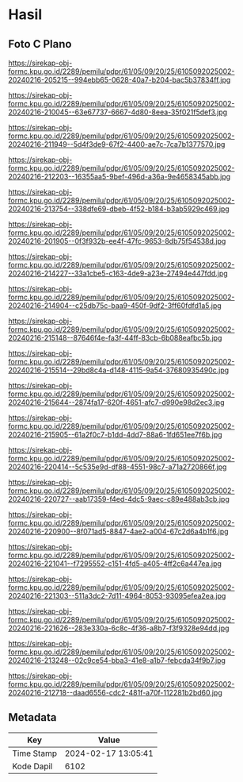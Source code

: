 # Hasil

## Foto C Plano

https://sirekap-obj-formc.kpu.go.id/2289/pemilu/pdpr/61/05/09/20/25/6105092025002-20240216-205215--994ebb65-0628-40a7-b204-bac5b37834ff.jpg

https://sirekap-obj-formc.kpu.go.id/2289/pemilu/pdpr/61/05/09/20/25/6105092025002-20240216-210045--63e67737-6667-4d80-8eea-35f021f5def3.jpg

https://sirekap-obj-formc.kpu.go.id/2289/pemilu/pdpr/61/05/09/20/25/6105092025002-20240216-211949--5d4f3de9-67f2-4400-ae7c-7ca7b1377570.jpg

https://sirekap-obj-formc.kpu.go.id/2289/pemilu/pdpr/61/05/09/20/25/6105092025002-20240216-212203--16355aa5-9bef-496d-a36a-9e4658345abb.jpg

https://sirekap-obj-formc.kpu.go.id/2289/pemilu/pdpr/61/05/09/20/25/6105092025002-20240216-213754--338dfe69-dbeb-4f52-b184-b3ab5929c469.jpg

https://sirekap-obj-formc.kpu.go.id/2289/pemilu/pdpr/61/05/09/20/25/6105092025002-20240216-201905--0f3f932b-ee4f-47fc-9653-8db75f54538d.jpg

https://sirekap-obj-formc.kpu.go.id/2289/pemilu/pdpr/61/05/09/20/25/6105092025002-20240216-214227--33a1cbe5-c163-4de9-a23e-27494e447fdd.jpg

https://sirekap-obj-formc.kpu.go.id/2289/pemilu/pdpr/61/05/09/20/25/6105092025002-20240216-214904--c25db75c-baa9-450f-9df2-3ff60fdfd1a5.jpg

https://sirekap-obj-formc.kpu.go.id/2289/pemilu/pdpr/61/05/09/20/25/6105092025002-20240216-215148--87646f4e-fa3f-44ff-83cb-6b088eafbc5b.jpg

https://sirekap-obj-formc.kpu.go.id/2289/pemilu/pdpr/61/05/09/20/25/6105092025002-20240216-215514--29bd8c4a-d148-4115-9a54-37680935490c.jpg

https://sirekap-obj-formc.kpu.go.id/2289/pemilu/pdpr/61/05/09/20/25/6105092025002-20240216-215644--2874fa17-620f-4651-afc7-d990e98d2ec3.jpg

https://sirekap-obj-formc.kpu.go.id/2289/pemilu/pdpr/61/05/09/20/25/6105092025002-20240216-215905--61a2f0c7-b1dd-4dd7-88a6-1fd651ee7f6b.jpg

https://sirekap-obj-formc.kpu.go.id/2289/pemilu/pdpr/61/05/09/20/25/6105092025002-20240216-220414--5c535e9d-df88-4551-98c7-a71a2720866f.jpg

https://sirekap-obj-formc.kpu.go.id/2289/pemilu/pdpr/61/05/09/20/25/6105092025002-20240216-220727--aab17359-f4ed-4dc5-9aec-c89e488ab3cb.jpg

https://sirekap-obj-formc.kpu.go.id/2289/pemilu/pdpr/61/05/09/20/25/6105092025002-20240216-220900--8f071ad5-8847-4ae2-a004-67c2d6a4b1f6.jpg

https://sirekap-obj-formc.kpu.go.id/2289/pemilu/pdpr/61/05/09/20/25/6105092025002-20240216-221041--f7295552-c151-4fd5-a405-4ff2c6a447ea.jpg

https://sirekap-obj-formc.kpu.go.id/2289/pemilu/pdpr/61/05/09/20/25/6105092025002-20240216-221303--511a3dc2-7d11-4964-8053-93095efea2ea.jpg

https://sirekap-obj-formc.kpu.go.id/2289/pemilu/pdpr/61/05/09/20/25/6105092025002-20240216-221626--283e330a-6c8c-4f36-a8b7-f3f9328e94dd.jpg

https://sirekap-obj-formc.kpu.go.id/2289/pemilu/pdpr/61/05/09/20/25/6105092025002-20240216-213248--02c9ce54-bba3-41e8-a1b7-febcda34f9b7.jpg

https://sirekap-obj-formc.kpu.go.id/2289/pemilu/pdpr/61/05/09/20/25/6105092025002-20240216-212718--daad6556-cdc2-481f-a70f-112281b2bd60.jpg


## Metadata

| Key        | Value               |
| ---------- | ------------------- |
| Time Stamp | 2024-02-17 13:05:41 |
| Kode Dapil | 6102                |



